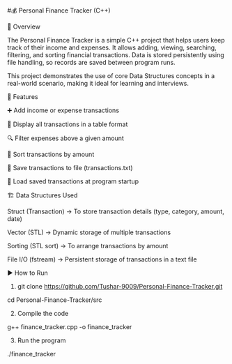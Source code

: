 #💰 Personal Finance Tracker (C++)

📌 Overview

The Personal Finance Tracker is a simple C++ project that helps users keep track of their income and expenses.
It allows adding, viewing, searching, filtering, and sorting financial transactions.
Data is stored persistently using file handling, so records are saved between program runs.

This project demonstrates the use of core Data Structures concepts in a real-world scenario, making it ideal for learning and interviews.

🚀 Features

➕ Add income or expense transactions

📄 Display all transactions in a table format

🔍 Filter expenses above a given amount

🔀 Sort transactions by amount

💾 Save transactions to file (transactions.txt)

📂 Load saved transactions at program startup

🏗 Data Structures Used

Struct (Transaction) → To store transaction details (type, category, amount, date)

Vector (STL) → Dynamic storage of multiple transactions

Sorting (STL sort) → To arrange transactions by amount

File I/O (fstream) → Persistent storage of transactions in a text file

▶ How to Run

1) git clone https://github.com/Tushar-9009/Personal-Finance-Tracker.git

cd Personal-Finance-Tracker/src

2) Compile the code

g++ finance_tracker.cpp -o finance_tracker

3) Run the program

 ./finance_tracker

